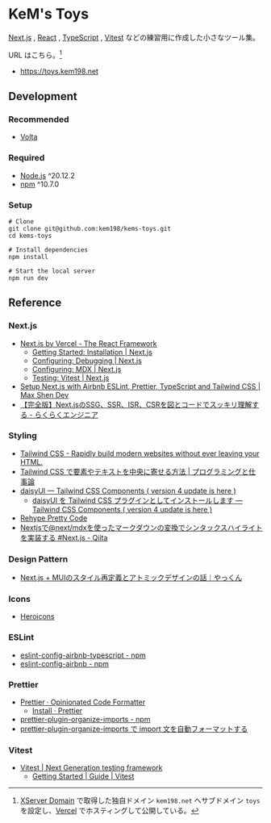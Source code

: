 # KeM's Toys

[Next.js](https://nextjs.org/) , [React](https://react.dev/) , [TypeScript](https://www.typescriptlang.org/) , [Vitest](https://vitest.dev/) などの練習用に作成した小さなツール集。

URL はこちら。[^1]

- <https://toys.kem198.net>

[^1]: [XServer Domain](https://www.xdomain.ne.jp/) で取得した独自ドメイン `kem198.net` へサブドメイン `toys` を設定し、[Vercel](https://vercel.com/) でホスティングして公開している。

## Development

### Recommended

- [Volta](https://volta.sh/)

### Required

- [Node.js](https://nodejs.org/) ^20.12.2
- [npm](https://www.npmjs.com/) ^10.7.0

### Setup

```shell
# Clone
git clone git@github.com:kem198/kems-toys.git
cd kems-toys

# Install dependencies
npm install

# Start the local server
npm run dev
```

## Reference

### Next.js

- [Next.js by Vercel - The React Framework](https://nextjs.org/)
    - [Getting Started: Installation \| Next.js](https://nextjs.org/docs/getting-started/installation)
    - [Configuring: Debugging \| Next.js](https://nextjs.org/docs/pages/building-your-application/configuring/debugging#debugging-with-vs-code)
    - [Configuring: MDX \| Next.js](https://nextjs.org/docs/app/building-your-application/configuring/mdx)
    - [Testing: Vitest \| Next.js](https://nextjs.org/docs/app/building-your-application/testing/vitest)
- [Setup Next.js with Airbnb ESLint, Prettier, TypeScript and Tailwind CSS \| Max Shen Dev](https://m4xshen.dev/posts/setup-nextjs-with-airbnb-eslint-prettier-typescript-and-tailwindcss/)
- [【完全版】Next.jsのSSG、SSR、ISR、CSRを図とコードでスッキリ理解する - らくらくエンジニア](https://rakuraku-engineer.com/posts/nextjs-app-ssgssr/)

### Styling

- [Tailwind CSS - Rapidly build modern websites without ever leaving your HTML.](https://tailwindcss.com/)
- [Tailwind CSS で要素やテキストを中央に寄せる方法 \| プログラミングと仕事論](https://shigotoron.com/tailwind-css-で要素やテキストを中央に寄せる方法/)
- [daisyUI — Tailwind CSS Components ( version 4 update is here )](https://daisyui.com/)
    - [daisyUI を Tailwind CSS プラグインとしてインストールします — Tailwind CSS Components ( version 4 update is here )](https://daisyui.com/docs/install/)
- [Rehype Pretty Code](https://rehype-pretty.pages.dev/)
- [Nextjsで@next/mdxを使ったマークダウンの変換でシンタックスハイライトを実装する \#Next.js - Qiita](https://qiita.com/KokiSakano/items/571130652864432b8489)

### Design Pattern

- [Next.js + MUIのスタイル再定義とアトミックデザインの話｜やっくん](https://note.com/pk_yakkun/n/ne1bc79d699be)

### Icons

- [Heroicons](https://heroicons.com/)

### ESLint

- [eslint-config-airbnb-typescript - npm](https://www.npmjs.com/package/eslint-config-airbnb-typescript)
- [eslint-config-airbnb - npm](https://www.npmjs.com/package/eslint-config-airbnb)

### Prettier

- [Prettier · Opinionated Code Formatter](https://prettier.io/)
    - [Install · Prettier](https://prettier.io/docs/en/install)
- [prettier-plugin-organize-imports - npm](https://www.npmjs.com/package/prettier-plugin-organize-imports)
- [prettier-plugin-organize-imports で import 文を自動フォーマットする](https://zenn.dev/wakamsha/articles/prettier-plugin-organize-imports)

### Vitest

- [Vitest | Next Generation testing framework](https://vitest.dev/)
    - [Getting Started | Guide | Vitest](https://vitest.dev/guide/)
